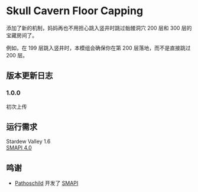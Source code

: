 ﻿# Skull Cavern Floor Capping

添加了新的机制，妈妈再也不用担心跳入竖井时跳过骷髅洞穴 200 层和 300 层的宝藏房间了。

例如，在 199 层跳入竖井时，本模组会确保你在第 200 层落地，而不是直接跳过 200 层。

## 版本更新日志

### 1.0.0

初次上传

## 运行需求
Stardew Valley 1.6  
[SMAPI 4.0](https://smapi.io)

## 鸣谢
* [Pathoschild](https://github.com/Pathoschild) 开发了 [SMAPI](https://github.com/Pathoschild/SMAPI)
